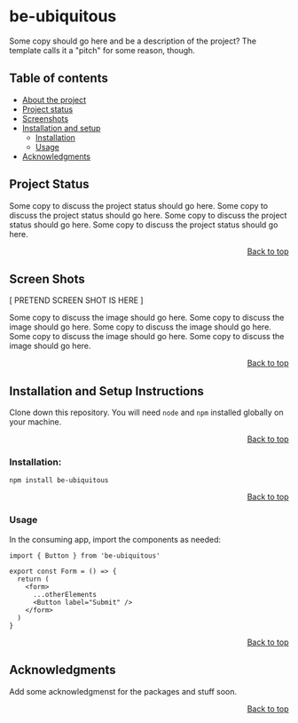 <a name="top">

# be-ubiquitous

Some copy should go here and be a description of the project? The template calls it a "pitch" for some reason, though.

## Table of contents

<ul>
  <li><a href="#be-ubiquitous">About the project</a></li>
  <li><a href="#project-status">Project status</a></li>
  <li><a href="#screen-shots">Screenshots</a></li>
  <li>
    <a href="#installation-and-setup-instructions">Installation and setup</a>
    <ul>
      <li>
        <a href="#installation">Installation</a>
      </li>
      <li>
        <a href="#usage">Usage</a>
      </li>
    </ul>
  </li>
  <li><a href="#acknowledgments">Acknowledgments</a></li>
</ul>

## Project Status

Some copy to discuss the project status should go here. Some copy to discuss the project status should go here. Some copy to discuss the project status should go here. Some copy to discuss the project status should go here.

<p align="right"><a href="#top">Back to top</a></p>

## Screen Shots

[ PRETEND SCREEN SHOT IS HERE ]

Some copy to discuss the image should go here. Some copy to discuss the image should go here. Some copy to discuss the image should go here. Some copy to discuss the image should go here. Some copy to discuss the image should go here.

<p align="right"><a href="#top">Back to top</a></p>

## Installation and Setup Instructions

Clone down this repository. You will need `node` and `npm` installed globally on your machine.

<p align="right"><a href="#top">Back to top</a></p>

### Installation:

```
npm install be-ubiquitous
```

<p align="right"><a href="#top">Back to top</a></p>

### Usage

In the consuming app, import the components as needed:

```
import { Button } from 'be-ubiquitous'

export const Form = () => {
  return (
    <form>
      ...otherElements
      <Button label="Submit" />
    </form>
  )
}
```

<p align="right"><a href="#top">Back to top</a></p>

## Acknowledgments

Add some acknowledgmenst for the packages and stuff soon.

<p align="right"><a href="#top">Back to top</a></p>
